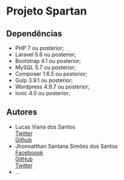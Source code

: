 # Projeto Spartan #

## Dependências

* PHP 7 ou posterior;
* Laravel 5.6 ou posterior;
* Bootstrap 4.1 ou posterior;
* MySQL 5.7 ou posterior;
* Composer 1.6.5 ou posterior;
* Gulp 3.9.1 ou posterior;
* Wordpress 4.9.7 ou posterior;
* Ionic 4.0 ou posterior;

## Autores

* Lucas Viana dos Santos <br> [Twitter](https://twitter.com/elevesantos) <br>
[Github](https://github.com/elevesantos)
* Jhonnatthan Santana Simões dos Santos <br> 
[Faceboook](https://www.facebook.com/jhowsantanaa) <br>
[GitHub](https://github.com/jhonnatthan) <br>
[Twitter](https://twitter.com/jhow_santanaa)
* ...